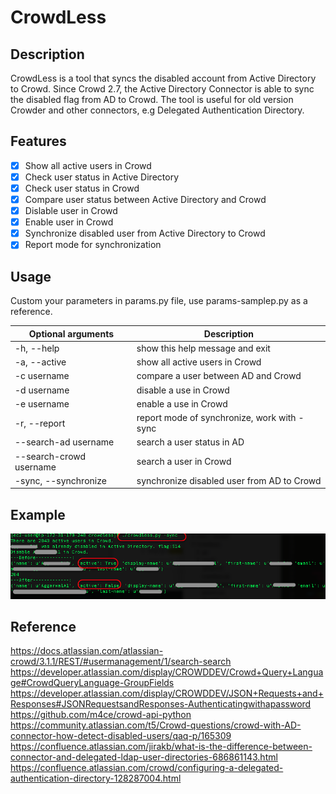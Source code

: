 # CrowdLess

## Description
CrowdLess is a tool that syncs the disabled account from Active Directory to Crowd. Since Crowd 2.7, the Active Directory Connector is able to sync the disabled flag from AD to Crowd. The tool is useful for old version Crowder and other connectors, e.g Delegated Authentication Directory.

## Features
- [x] Show all active users in Crowd
- [x] Check user status in Active Directory
- [x] Check user status in Crowd
- [x] Compare user status between Active Directory and Crowd
- [x] Dislable user in Crowd
- [x] Enable user in Crowd
- [x] Synchronize disabled user from Active Directory to Crowd
- [x] Report mode for synchronization

## Usage
Custom your parameters in params.py file, use params-samplep.py as a reference.

|Optional arguments       | Description|                   
|------------------       | ---------------------|
|-h, --help               | show this help message and exit|
|-a, --active             | show all active users in Crowd|
|-c username              | compare a user between AD and Crowd
|-d username              | disable a use in Crowd
|-e username              | enable a use in Crowd
|-r, --report             | report mode of synchronize, work with -sync
|--search-ad username     | search a user status in AD
|--search-crowd username  | search a user in Crowd
| -sync, --synchronize    | synchronize disabled user from AD to Crowd

## Example
![example](example.png)

## Reference
https://docs.atlassian.com/atlassian-crowd/3.1.1/REST/#usermanagement/1/search-search
https://developer.atlassian.com/display/CROWDDEV/Crowd+Query+Language#CrowdQueryLanguage-GroupFields
https://developer.atlassian.com/display/CROWDDEV/JSON+Requests+and+Responses#JSONRequestsandResponses-Authenticatingwithapassword
https://github.com/m4ce/crowd-api-python
https://community.atlassian.com/t5/Crowd-questions/crowd-with-AD-connector-how-detect-disabled-users/qaq-p/165309
https://confluence.atlassian.com/jirakb/what-is-the-difference-between-connector-and-delegated-ldap-user-directories-686861143.html
https://confluence.atlassian.com/crowd/configuring-a-delegated-authentication-directory-128287004.html